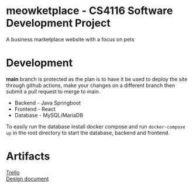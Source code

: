 # meowketplace - CS4116 Software Development Project
A business marketplace website with a focus on pets
# Development
**main** branch is protected as the plan is to have it be used to deploy the site through github actions, make your changes on a different branch then submit a pull request to merge to main.
- Backend - Java Springboot 
- Frontend - React
- Database - MySQL/MariaDB

To easily run the database install docker compose and run `docker-compose up` in the root directory to start the database, backend and frontend.

# Artifacts
[Trello](https://trello.com/b/8407TRM7/cs4116group9businessservicemarketplace)  
[Design document](https://ulcampus-my.sharepoint.com/:w:/r/personal/22351159_studentmail_ul_ie/Documents/Document.docx?d=w055cb39d5d4740408d17462c90b145d5&csf=1&web=1&e=COqaev)
